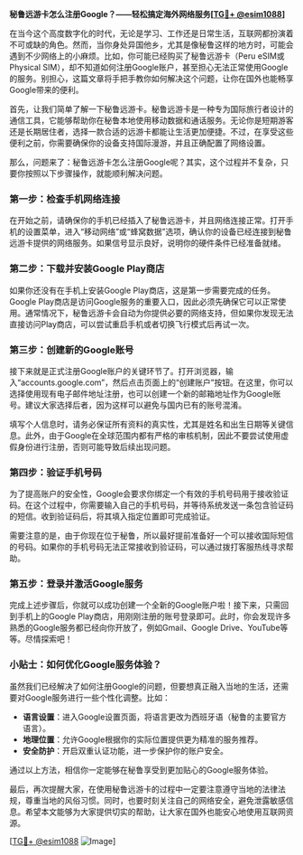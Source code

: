 **秘鲁远游卡怎么注册Google？——轻松搞定海外网络服务[[TG💪+ @esim1088](https://t.me/s/esim1088)]**

在当今这个高度数字化的时代，无论是学习、工作还是日常生活，互联网都扮演着不可或缺的角色。然而，当你身处异国他乡，尤其是像秘鲁这样的地方时，可能会遇到不少网络上的小麻烦。比如，你可能已经购买了秘鲁远游卡（Peru eSIM或Physical SIM），却不知道如何注册Google账户，甚至担心无法正常使用Google的服务。别担心，这篇文章将手把手教你如何解决这个问题，让你在国外也能畅享Google带来的便利。

首先，让我们简单了解一下秘鲁远游卡。秘鲁远游卡是一种专为国际旅行者设计的通信工具，它能够帮助你在秘鲁本地使用移动数据和通话服务。无论你是短期游客还是长期居住者，选择一款合适的远游卡都能让生活更加便捷。不过，在享受这些便利之前，你需要确保你的设备支持国际漫游，并且正确配置了网络设置。

那么，问题来了：秘鲁远游卡怎么注册Google呢？其实，这个过程并不复杂，只要你按照以下步骤操作，就能顺利解决问题。

### 第一步：检查手机网络连接

在开始之前，请确保你的手机已经插入了秘鲁远游卡，并且网络连接正常。打开手机的设置菜单，进入“移动网络”或“蜂窝数据”选项，确认你的设备已经连接到秘鲁远游卡提供的网络服务。如果信号显示良好，说明你的硬件条件已经准备就绪。

### 第二步：下载并安装Google Play商店

如果你还没有在手机上安装Google Play商店，这是第一步需要完成的任务。Google Play商店是访问Google服务的重要入口，因此必须先确保它可以正常使用。通常情况下，秘鲁远游卡会自动为你提供必要的网络支持，但如果你发现无法直接访问Play商店，可以尝试重启手机或者切换飞行模式后再试一次。

### 第三步：创建新的Google账号

接下来就是正式注册Google账户的关键环节了。打开浏览器，输入“accounts.google.com”，然后点击页面上的“创建账户”按钮。在这里，你可以选择使用现有电子邮件地址注册，也可以创建一个新的邮箱地址作为Google账号。建议大家选择后者，因为这样可以避免与国内已有的账号混淆。

填写个人信息时，请务必保证所有资料的真实性，尤其是姓名和出生日期等关键信息。此外，由于Google在全球范围内都有严格的审核机制，因此不要尝试使用虚假身份进行注册，否则可能导致后续出现问题。

### 第四步：验证手机号码

为了提高账户的安全性，Google会要求你绑定一个有效的手机号码用于接收验证码。在这个过程中，你需要输入自己的手机号码，并等待系统发送一条包含验证码的短信。收到验证码后，将其填入指定位置即可完成验证。

需要注意的是，由于你现在位于秘鲁，所以最好提前准备好一个可以接收国际短信的号码。如果你的手机号码无法正常接收到验证码，可以通过拨打客服热线寻求帮助。

### 第五步：登录并激活Google服务

完成上述步骤后，你就可以成功创建一个全新的Google账户啦！接下来，只需回到手机上的Google Play商店，用刚刚注册的账号登录即可。此时，你会发现许多熟悉的Google服务都已经向你开放了，例如Gmail、Google Drive、YouTube等等。尽情探索吧！

### 小贴士：如何优化Google服务体验？

虽然我们已经解决了如何注册Google的问题，但要想真正融入当地的生活，还需要对Google服务进行一些个性化调整。比如：

- **语言设置**：进入Google设置页面，将语言更改为西班牙语（秘鲁的主要官方语言）。
- **地理位置**：允许Google根据你的实际位置提供更为精准的服务推荐。
- **安全防护**：开启双重认证功能，进一步保护你的账户安全。

通过以上方法，相信你一定能够在秘鲁享受到更加贴心的Google服务体验。

最后，再次提醒大家，在使用秘鲁远游卡的过程中一定要注意遵守当地的法律法规，尊重当地的风俗习惯。同时，也要时刻关注自己的网络安全，避免泄露敏感信息。希望本文能够为大家提供切实的帮助，让大家在国外也能安心地使用互联网资源。

[[TG💪+ @esim1088](https://t.me/s/esim1088) ![Image](https://i.postimg.cc/4NQfJmqS/Snipaste-2025-05-13-00-14-12.png)]